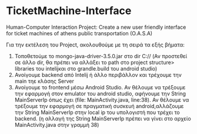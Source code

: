 # TicketMachine-Interface
Human-Computer Interaction Project: Create a new user friendly interface for ticket machines of athens public transportation (O.A.S.A)

Για την εκτέλεση του Project, ακολουθούμε με τη σειρά τα εξής βήματα:
1.	Τοποθετούμε το mongo-java-driver-3.5.0.jar στο dir C:// (Αν προστεθεί σε άλλο dir, θα πρέπει να αλλάξει το path στo project structure> libraries του intelijκαι στο grandle.build του android studio)
2.	Ανοίγουμε backend από Intelij ή άλλο περιβάλλον και τρέχουμε την main τηε κλάσης Server
3.	Ανοίγουμε το frontend μέσω Android Studio. Αν θέλουμε να τρέξουμε την εφαρμογή στον emulator του android studio, αφήνουμε την String MainServerIp όπως έχει (file: MainActivity.java, line:38). Αν θέλουμε να τρέξουμε την εφαρμογή σε πραγματική συσκευή android,αλλάζουμε την String MainServerIp στην local ip του υπολογιστή που τρέχει το backend. (η αλλαγή της String MainServerIp πρέπει να γίνει στο αρχείο MainActivity.java στην γραμμή 38)

